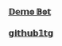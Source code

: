 ### [𝔻𝕖𝕞𝕠 𝔹𝕠𝕥](https://telegram.dog/SCREEN_SHOT_ROBOT)

### [𝕘𝕚𝕥𝕙𝕦𝕓𝟙𝕥𝕘](https://github.com/github1tg)
